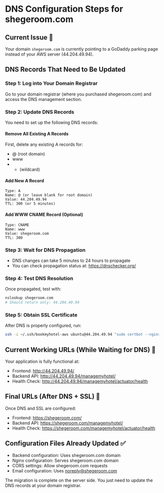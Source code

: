 # DNS Configuration Steps for shegeroom.com

## Current Issue 🚨
Your domain `shegeroom.com` is currently pointing to a GoDaddy parking page instead of your AWS server (44.204.49.94).

## DNS Records That Need to Be Updated

### Step 1: Log into Your Domain Registrar
Go to your domain registrar (where you purchased shegeroom.com) and access the DNS management section.

### Step 2: Update DNS Records
You need to set up the following DNS records:

#### Remove All Existing A Records
First, delete any existing A records for:
- @ (root domain)
- www
- * (wildcard)

#### Add New A Record
```
Type: A
Name: @ (or leave blank for root domain)
Value: 44.204.49.94
TTL: 300 (or 5 minutes)
```

#### Add WWW CNAME Record (Optional)
```
Type: CNAME
Name: www
Value: shegeroom.com
TTL: 300
```

### Step 3: Wait for DNS Propagation
- DNS changes can take 5 minutes to 24 hours to propagate
- You can check propagation status at: https://dnschecker.org/

### Step 4: Test DNS Resolution
Once propagated, test with:
```bash
nslookup shegeroom.com
# Should return only: 44.204.49.94
```

### Step 5: Obtain SSL Certificate
After DNS is properly configured, run:
```bash
ssh -i ~/.ssh/bookmyhotel-aws ubuntu@44.204.49.94 "sudo certbot --nginx -d shegeroom.com --non-interactive --agree-tos --email admin@shegeroom.com"
```

## Current Working URLs (While Waiting for DNS) 🔗
Your application is fully functional at:
- Frontend: http://44.204.49.94/
- Backend API: http://44.204.49.94/managemyhotel/
- Health Check: http://44.204.49.94/managemyhotel/actuator/health

## Final URLs (After DNS + SSL) 🎯
Once DNS and SSL are configured:
- Frontend: https://shegeroom.com/
- Backend API: https://shegeroom.com/managemyhotel/
- Health Check: https://shegeroom.com/managemyhotel/actuator/health

## Configuration Files Already Updated ✅
- Backend configuration: Uses shegeroom.com domain
- Nginx configuration: Serves shegeroom.com domain
- CORS settings: Allow shegeroom.com requests
- Email configuration: Uses noreply@shegeroom.com

The migration is complete on the server side. You just need to update the DNS records at your domain registrar.
